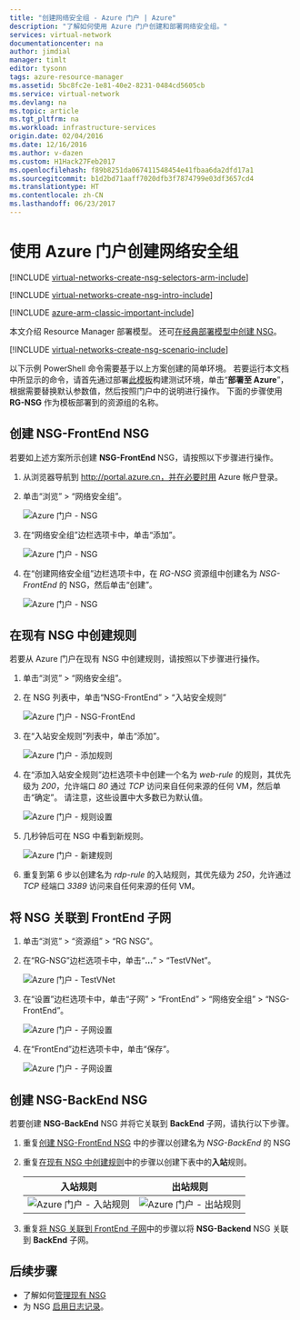 ```yaml
---
title: "创建网络安全组 - Azure 门户 | Azure"
description: "了解如何使用 Azure 门户创建和部署网络安全组。"
services: virtual-network
documentationcenter: na
author: jimdial
manager: timlt
editor: tysonn
tags: azure-resource-manager
ms.assetid: 5bc8fc2e-1e81-40e2-8231-0484cd5605cb
ms.service: virtual-network
ms.devlang: na
ms.topic: article
ms.tgt_pltfrm: na
ms.workload: infrastructure-services
origin.date: 02/04/2016
ms.date: 12/16/2016
ms.author: v-dazen
ms.custom: H1Hack27Feb2017
ms.openlocfilehash: f89b8251da067411548454e41fbaa6da2dfd17a1
ms.sourcegitcommit: b1d2bd71aaff7020dfb3f7874799e03df3657cd4
ms.translationtype: HT
ms.contentlocale: zh-CN
ms.lasthandoff: 06/23/2017
---
```

# <a name="create-network-security-groups-using-the-azure-portal"></a>使用 Azure 门户创建网络安全组

[!INCLUDE [virtual-networks-create-nsg-selectors-arm-include](../../includes/virtual-networks-create-nsg-selectors-arm-include.md)]

[!INCLUDE [virtual-networks-create-nsg-intro-include](../../includes/virtual-networks-create-nsg-intro-include.md)]

[!INCLUDE [azure-arm-classic-important-include](../../includes/azure-arm-classic-important-include.md)]

本文介绍 Resource Manager 部署模型。 还可[在经典部署模型中创建 NSG](virtual-networks-create-nsg-classic-ps.md)。

[!INCLUDE [virtual-networks-create-nsg-scenario-include](../../includes/virtual-networks-create-nsg-scenario-include.md)]

以下示例 PowerShell 命令需要基于以上方案创建的简单环境。 若要运行本文档中所显示的命令，请首先通过部署[此模板](http://github.com/telmosampaio/azure-templates/tree/master/201-IaaS-WebFrontEnd-SQLBackEnd)构建测试环境，单击“**部署至 Azure**”，根据需要替换默认参数值，然后按照门户中的说明进行操作。 下面的步骤使用 **RG-NSG** 作为模板部署到的资源组的名称。

## <a name="create-the-nsg-frontend-nsg"></a>创建 NSG-FrontEnd NSG
若要如上述方案所示创建 **NSG-FrontEnd** NSG，请按照以下步骤进行操作。

1. 从浏览器导航到 http://portal.azure.cn，并在必要时用 Azure 帐户登录。
2. 单击“浏览” > “网络安全组”。

    ![Azure 门户 - NSG](./media/virtual-networks-create-nsg-arm-pportal/figure11.png)
3. 在“网络安全组”边栏选项卡中，单击“添加”。

    ![Azure 门户 - NSG](./media/virtual-networks-create-nsg-arm-pportal/figure12.png)
4. 在“创建网络安全组”边栏选项卡中，在 *RG-NSG* 资源组中创建名为 *NSG-FrontEnd* 的 NSG，然后单击“创建”。

    ![Azure 门户 - NSG](./media/virtual-networks-create-nsg-arm-pportal/figure13.png)

## <a name="create-rules-in-an-existing-nsg"></a>在现有 NSG 中创建规则
若要从 Azure 门户在现有 NSG 中创建规则，请按照以下步骤进行操作。

1. 单击“浏览” > “网络安全组”。
2. 在 NSG 列表中，单击“NSG-FrontEnd” > “入站安全规则”

    ![Azure 门户 - NSG-FrontEnd](./media/virtual-networks-create-nsg-arm-pportal/figure2.png)
3. 在“入站安全规则”列表中，单击“添加”。

    ![Azure 门户 - 添加规则](./media/virtual-networks-create-nsg-arm-pportal/figure3.png)
4. 在“添加入站安全规则”边栏选项卡中创建一个名为 *web-rule* 的规则，其优先级为 *200*，允许端口 *80* 通过 *TCP* 访问来自任何来源的任何 VM，然后单击“确定”。 请注意，这些设置中大多数已为默认值。

    ![Azure 门户 - 规则设置](./media/virtual-networks-create-nsg-arm-pportal/figure4.png)
5. 几秒钟后可在 NSG 中看到新规则。

    ![Azure 门户 - 新建规则](./media/virtual-networks-create-nsg-arm-pportal/figure5.png)
6. 重复到第 6 步以创建名为 *rdp-rule* 的入站规则，其优先级为 *250*，允许通过 *TCP* 经端口 *3389* 访问来自任何来源的任何 VM。

## <a name="associate-the-nsg-to-the-frontend-subnet"></a>将 NSG 关联到 FrontEnd 子网
1. 单击“浏览” > “资源组” > “RG NSG”。
2. 在“RG-NSG”边栏选项卡中，单击“**...**” > “TestVNet”。

    ![Azure 门户 - TestVNet](./media/virtual-networks-create-nsg-arm-pportal/figure14.png)
3. 在“设置”边栏选项卡中，单击“子网” > “FrontEnd” > “网络安全组” > “NSG-FrontEnd”。

    ![Azure 门户 - 子网设置](./media/virtual-networks-create-nsg-arm-pportal/figure15.png)
4. 在“FrontEnd”边栏选项卡中，单击“保存”。

    ![Azure 门户 - 子网设置](./media/virtual-networks-create-nsg-arm-pportal/figure16.png)

## <a name="create-the-nsg-backend-nsg"></a>创建 NSG-BackEnd NSG
若要创建 **NSG-BackEnd** NSG 并将它关联到 **BackEnd** 子网，请执行以下步骤。

1. 重复[创建 NSG-FrontEnd NSG](#Create-the-NSG-FrontEnd-NSG) 中的步骤以创建名为 *NSG-BackEnd* 的 NSG
2. 重复[在现有 NSG 中创建规则](#Create-rules-in-an-existing-NSG)中的步骤以创建下表中的**入站**规则。

   | 入站规则 | 出站规则 |
   | --- | --- |
   | ![Azure 门户 - 入站规则](./media/virtual-networks-create-nsg-arm-pportal/figure17.png) |![Azure 门户 - 出站规则](./media/virtual-networks-create-nsg-arm-pportal/figure18.png) |
3. 重复[将 NSG 关联到 FrontEnd 子网](#Associate-the-NSG-to-the-FrontEnd-subnet)中的步骤以将 **NSG-Backend** NSG 关联到 **BackEnd** 子网。

## <a name="next-steps"></a>后续步骤
* 了解如何[管理现有 NSG](virtual-network-manage-nsg-arm-portal.md)
* 为 NSG [启用日志记录](virtual-network-nsg-manage-log.md)。